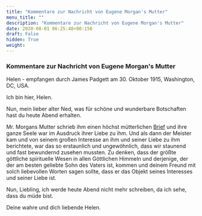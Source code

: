```yaml
---
title: "Kommentare zur Nachricht von Eugene Morgan's Mutter"
menu_title: ""
description: "Kommentare zur Nachricht von Eugene Morgan's Mutter"
date: 2020-08-01 06:25:48+00:156
draft: False
hidden: True
weight:
---
```

### Kommentare zur Nachricht von Eugene Morgan's Mutter

Helen - empfangen durch James Padgett am 30. Oktober 1915, Washington, DC, USA.

Ich bin hier, Helen.

Nun, mein lieber alter Ned, was für schöne und wunderbare Botschaften hast du heute Abend erhalten.

Mr. Morgans Mutter schrieb ihm einen höchst mütterlichen [Brief](/padgett-botschaften/padgett-botschaften-in-reihenfolge-des-datums/padgett-botschaften-1915-september-dezember/frau-morgan-erzaehlt-von-der-goettlichen-liebe-des-vaters-jep-frau-morgan-30-oktober-1915/) und ihre ganze Seele war im Ausdruck ihrer Liebe zu ihm. Und als dann der Meister kam und von seinem großen Interesse an ihm und seiner Liebe zu ihm berichtete, war das so erstaunlich und ungewöhnlich, dass wir staunend und fast bewundernd zusehen mussten. Zu denken, dass der größte göttliche spirituelle Wesen in allen Göttlichen Himmeln und derjenige, der der am besten geliebte Sohn des Vaters ist, kommen und deinem Freund mit solch liebevollen Worten sagen sollte, dass er das Objekt seines Interesses und seiner Liebe ist.

Nun, Liebling, ich werde heute Abend nicht mehr schreiben, da ich sehe, dass du müde bist.

Deine wahre und dich liebende Helen.

